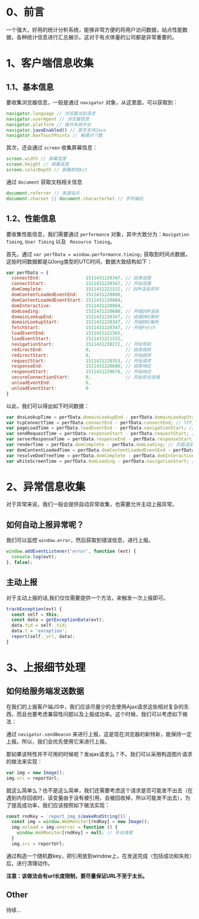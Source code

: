 # 0、前言

一个强大，好用的统计分析系统，能够非常方便的将用户访问数据，站点性能数据，各种统计信息进行汇总展示。这对于有点体量的公司都是非常重要的。

# 1、客户端信息收集

## 1.1、基本信息

要收集浏览器信息，一般是通过 `navigator` 对象，从这里面，可以获取到：

```js
navigator.language // 浏览器当前语言
navigator.userAgent // 浏览器信息
navigator.platform // 操作系统平台
navigator.javaEnabled() // 是否支持Java
navigator.maxTouchPoints // 触摸点个数
```

其次，还会通过 `screen` 收集屏幕信息：

```js
screen.width // 屏幕宽度
screen.height // 屏幕高度
screen.colorDepth // 屏幕颜色bit
```

通过 `document` 获取文档相关信息

```js
document.referrer // 来源站点
document.charset || document.characterSet // 字符编码
```

## 1.2、性能信息

要收集性能信息，我们需要通过 `performance` 对象，其中大致分为：`Navigation Timing`, `User Timing` 以及 ` Resource Timing`。

首先，通过 ``var perfData = window.performance.timing;`` 获取到时间点数据，这些时间数据都是以long类型的UTC时间，数据大致结构如下：

```js
var perfData = {
  connectEnd:                 1511431220347, // 结束连接
  connectStart:               1511431220347, // 开始连接
  domComplete:                1511431221532, // DOM渲染完毕
  domContentLoadedEventEnd:   1511431220886,
  domContentLoadedEventStart: 1511431220884,
  domInteractive:             1511431220884,
  domLoading:                 1511431220680, // 开始DOM渲染
  domainLookupEnd:            1511431220347, // 结束DNS解析
  domainLookupStart:          1511431220347, // 开始DNS解析
  fetchStart:                 1511431220347, // 开始Fetch
  loadEventEnd:               1511431221565,
  loadEventStart:             1511431221532,
  navigationStart:            1511431220272, // 开始导航
  redirectEnd:                0,             // 结束跳转
  redirectStart:              0,             // 开始跳转
  requestStart:               1511431220353, // 开始请求
  responseEnd:                1511431220680, // 结束响应
  responseStart:              1511431220678, // 开始响应
  secureConnectionStart:      0,             // 开始安全连接
  unloadEventEnd:             0,
  unloadEventStart:           0
}
```

以此，我们可以得出如下时间数据：

```js
var dnsLookupTime = perfData.domainLookupEnd - perfData.domainLookupStart; // DNS解析耗时
var tcpConnectTime = perfData.connectEnd - perfData.connectEnd; // TCP连接耗时
var pageLoadTime = perfData.loadEventEnd - perfData.navigationStart; // 页面加载时间，对应 Network 的 Load
var sendRequestTime = pertData.responseStart - perfData.requestStart; // 发送请求耗时
var serverResponseTime = pertData.responseEnd - perfData.responseStart; // 服务端响应耗时
var renderTime = perfData.domComplete - perfData.domLoading; // 页面渲染所用的时间
var domContentLoadedTime = perfData.domContentLoadedEventEnd - perfData.navigationStart;// 页面内容加载时间，对应 Network 的 DOMContentLoaded
var resolveDomTreeTime = perfData.domComplete - perfData.domInteractive; // 解析DOM树耗时
var whiteScreenTime = perfData.domLoading - perfData.navigationStart; // 白屏时间
```

# 2、异常信息收集

对于异常来说，我们一般会提供自动异常收集，也需要允许主动上报异常。

## 如何自动上报异常呢？

我们可以监控 `window.error`，然后获取到错误信息，进行上报。

```js
window.addEventListener('error', function (evt) {
  console.log(evt);
}, false);
```

## 主动上报

对于主动上报的话,我们仅仅需要提供一个方法，来触发一次上报即可。

```js
trackException(evt) {
  const self = this;
  const data = getExceptionData(evt);
  data.tid = self._tid;
  data.t = 'exception';
  report(self._url, data);
}
```

# 3、上报细节处理

## 如何给服务端发送数据

在我们的上报客户端JS中，我们应该尽量少的去使用Ajax请求这些相对复杂的东西，而且也要考虑兼容性问题以及上报成功率。这个时候，我们可以考虑如下做法：

通过 `navigator.sendBeacon` 来进行上报，这是现在浏览器的新特新，能保持一定上报。所以，我们会优先使用它来进行上报。

那如果该特性并不可用的时候呢？发ajax请求么？不。我们可以采用构造图片请求的做法来实现：

```js
var img = new Image();
img.src = reportUrl;
```

就这么简单么？也不是这么简单，我们还需要考虑这个请求是否可能发不出去（在遇到内存回收时，该变量由于没有被引用，会被回收掉，所以可能发不出去），为了提高成功率，我们应该按照如下做法实现：

```js
const rndKey = `report_img_${makeRndString()}`;
  const img = window.WebMoniter[rndKey] = new Image();
  img.onload = img.onerror = function () {
    window.WebMoniter[rndKey] = null; // 手动清理
  }
  img.src = reportUrl;
```

通过构造一个随机数key，把引用放到window上，在发送完成（包括成功和失败）后，进行清理动作。

**注意：该做法会有url长度限制，要尽量保证URL不至于太长。**

## Other

待续...